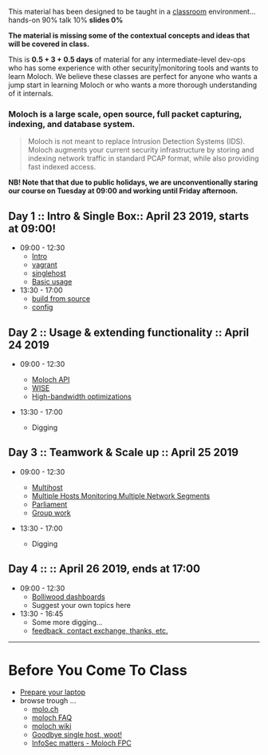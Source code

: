 
This material has been designed to be taught in a [classroom](https://ccdcoe.org/cyber-defence-monitoring-course-suite-module-3-1.html) environment... hands-on 90% talk 10% **slides 0%**

**The material is missing some of the contextual concepts and ideas that will be covered in class.**

This is **0.5 + 3 + 0.5 days** of material for any intermediate-level dev-ops who has some experience with other security|monitoring tools and wants to learn Moloch. We believe these classes are perfect for anyone who wants a jump start in learning Moloch or who wants a more thorough understanding of it internals.

### Moloch is a large scale, open source, full packet capturing, indexing, and database system.
> Moloch is not meant to replace Intrusion Detection Systems (IDS). Moloch augments your current security infrastructure by storing and indexing network traffic in standard PCAP format, while also providing fast indexed access.

**NB! Note that that due to public holidays, we are unconventionally staring our course on Tuesday at 09:00 and working until Friday afternoon.**

## Day 1 :: Intro & Single Box:: April 23 2019, starts at 09:00!

 * 09:00 - 12:30 
    * [Intro](/common/day_intro.md)
    * [vagrant](/common/vagrant.intro.md) 
    * [singlehost](/Moloch/vagrant/singlehost/)
    * [Basic usage](/Moloch/tasks/queries.md)
 * 13:30 - 17:00 
    * [build from source](/Moloch/build.md)
    * [config](/Moloch/config.md)

## Day 2 :: Usage & extending functionality :: April 24 2019

  * 09:00 - 12:30
    * [Moloch API](/Moloch/api.md)
    * [WISE](https://github.com/aol/moloch/wiki/WISE)
    * [High-bandwidth optimizations](/Moloch/optimize.md)

 * 13:30 - 17:00 
    * Digging

## Day 3 :: Teamwork & Scale up :: April 25 2019

  * 09:00 - 12:30 
    * [Multihost](https://github.com/aol/moloch/wiki/Multiple-Host-HOWTO)
    * [Multiple Hosts Monitoring Multiple Network Segments](https://github.com/aol/moloch/wiki/Architecture#multiple-hosts-monitoring-multiple-network-segments)
    * [Parliament](https://github.com/aol/moloch/tree/master/parliament)
    * [Group work](/Moloch/vagrant/multihost/)

* 13:30 - 17:00 
    * Digging

## Day 4 ::  :: April 26 2019, **ends at 17:00**
  
  * 09:00 - 12:30 
    * [Bolliwood dashboards](/common/elastic/kibana.queries.md)
    * Suggest your own topics here
  * 13:30 - 16:45 
    * Some more digging...
    * [feedback, contact exchange, thanks, etc.](/common/Closing.md)

----

# Before You Come To Class

* [Prepare your laptop](/Moloch/prepare-laptop.md)
* browse trough ...
  * [molo.ch](http://molo.ch/)
  * [moloch FAQ](https://github.com/aol/moloch/wiki/FAQ)
  * [moloch wiki](https://github.com/aol/moloch/wiki)
  * [Goodbye single host, woot!](https://github.com/aol/moloch/commit/8c472d939fad305d1c4134bde0ca8754faeaff84)
  * [InfoSec matters - Moloch FPC](http://blog.infosecmatters.net/2017/05/moloch-fpc.html)
